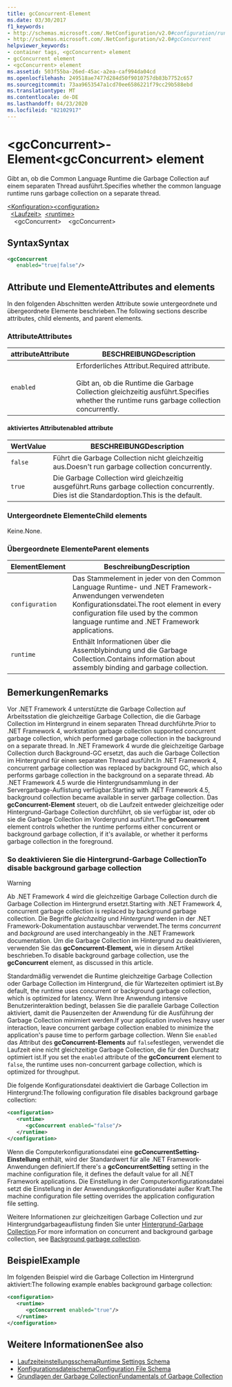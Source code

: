 ```yaml
---
title: gcConcurrent-Element
ms.date: 03/30/2017
f1_keywords:
- http://schemas.microsoft.com/.NetConfiguration/v2.0#configuration/runtime/gcConcurrent
- http://schemas.microsoft.com/.NetConfiguration/v2.0#gcConcurrent
helpviewer_keywords:
- container tags, <gcConcurrent> element
- gcConcurrent element
- <gcConcurrent> element
ms.assetid: 503f55ba-26ed-45ac-a2ea-caf994da04cd
ms.openlocfilehash: 249518ae7477d284d50f9010757db83b7752c657
ms.sourcegitcommit: 73aa9653547a1cd70ee6586221f79cc29b588ebd
ms.translationtype: MT
ms.contentlocale: de-DE
ms.lasthandoff: 04/23/2020
ms.locfileid: "82102917"
---
```

# <a name="gcconcurrent-element"></a><span data-ttu-id="89f43-102">\<gcConcurrent>-Element</span><span class="sxs-lookup"><span data-stu-id="89f43-102">\<gcConcurrent> element</span></span>

<span data-ttu-id="89f43-103">Gibt an, ob die Common Language Runtime die Garbage Collection auf einem separaten Thread ausführt.</span><span class="sxs-lookup"><span data-stu-id="89f43-103">Specifies whether the common language runtime runs garbage collection on a separate thread.</span></span>

<span data-ttu-id="89f43-104">[\<Konfiguration>](../configuration-element.md)</span><span class="sxs-lookup"><span data-stu-id="89f43-104">[\<configuration>](../configuration-element.md)</span></span>\
<span data-ttu-id="89f43-105">&nbsp;&nbsp;[\<Laufzeit>](runtime-element.md)</span><span class="sxs-lookup"><span data-stu-id="89f43-105">&nbsp;&nbsp;[\<runtime>](runtime-element.md)</span></span>\
<span data-ttu-id="89f43-106">&nbsp;&nbsp;&nbsp;&nbsp;\<gcConcurrent></span><span class="sxs-lookup"><span data-stu-id="89f43-106">&nbsp;&nbsp;&nbsp;&nbsp;\<gcConcurrent></span></span>

## <a name="syntax"></a><span data-ttu-id="89f43-107">Syntax</span><span class="sxs-lookup"><span data-stu-id="89f43-107">Syntax</span></span>

```xml
<gcConcurrent
   enabled="true|false"/>
```

## <a name="attributes-and-elements"></a><span data-ttu-id="89f43-108">Attribute und Elemente</span><span class="sxs-lookup"><span data-stu-id="89f43-108">Attributes and elements</span></span>

<span data-ttu-id="89f43-109">In den folgenden Abschnitten werden Attribute sowie untergeordnete und übergeordnete Elemente beschrieben.</span><span class="sxs-lookup"><span data-stu-id="89f43-109">The following sections describe attributes, child elements, and parent elements.</span></span>

### <a name="attributes"></a><span data-ttu-id="89f43-110">Attribute</span><span class="sxs-lookup"><span data-stu-id="89f43-110">Attributes</span></span>

|<span data-ttu-id="89f43-111">attribute</span><span class="sxs-lookup"><span data-stu-id="89f43-111">Attribute</span></span>|<span data-ttu-id="89f43-112">BESCHREIBUNG</span><span class="sxs-lookup"><span data-stu-id="89f43-112">Description</span></span>|
|---------------|-----------------|
|`enabled`|<span data-ttu-id="89f43-113">Erforderliches Attribut.</span><span class="sxs-lookup"><span data-stu-id="89f43-113">Required attribute.</span></span><br /><br /><span data-ttu-id="89f43-114">Gibt an, ob die Runtime die Garbage Collection gleichzeitig ausführt.</span><span class="sxs-lookup"><span data-stu-id="89f43-114">Specifies whether the runtime runs garbage collection concurrently.</span></span>|

#### <a name="enabled-attribute"></a><span data-ttu-id="89f43-115">aktiviertes Attribut</span><span class="sxs-lookup"><span data-stu-id="89f43-115">enabled attribute</span></span>

|<span data-ttu-id="89f43-116">Wert</span><span class="sxs-lookup"><span data-stu-id="89f43-116">Value</span></span>|<span data-ttu-id="89f43-117">BESCHREIBUNG</span><span class="sxs-lookup"><span data-stu-id="89f43-117">Description</span></span>|
|-----------|-----------------|
|`false`|<span data-ttu-id="89f43-118">Führt die Garbage Collection nicht gleichzeitig aus.</span><span class="sxs-lookup"><span data-stu-id="89f43-118">Doesn't run garbage collection concurrently.</span></span>|
|`true`|<span data-ttu-id="89f43-119">Die Garbage Collection wird gleichzeitig ausgeführt.</span><span class="sxs-lookup"><span data-stu-id="89f43-119">Runs garbage collection concurrently.</span></span> <span data-ttu-id="89f43-120">Dies ist die Standardoption.</span><span class="sxs-lookup"><span data-stu-id="89f43-120">This is the default.</span></span>|

### <a name="child-elements"></a><span data-ttu-id="89f43-121">Untergeordnete Elemente</span><span class="sxs-lookup"><span data-stu-id="89f43-121">Child elements</span></span>

<span data-ttu-id="89f43-122">Keine.</span><span class="sxs-lookup"><span data-stu-id="89f43-122">None.</span></span>

### <a name="parent-elements"></a><span data-ttu-id="89f43-123">Übergeordnete Elemente</span><span class="sxs-lookup"><span data-stu-id="89f43-123">Parent elements</span></span>

|<span data-ttu-id="89f43-124">Element</span><span class="sxs-lookup"><span data-stu-id="89f43-124">Element</span></span>|<span data-ttu-id="89f43-125">Beschreibung</span><span class="sxs-lookup"><span data-stu-id="89f43-125">Description</span></span>|
|-------------|-----------------|
|`configuration`|<span data-ttu-id="89f43-126">Das Stammelement in jeder von den Common Language Runtime- und .NET Framework-Anwendungen verwendeten Konfigurationsdatei.</span><span class="sxs-lookup"><span data-stu-id="89f43-126">The root element in every configuration file used by the common language runtime and .NET Framework applications.</span></span>|
|`runtime`|<span data-ttu-id="89f43-127">Enthält Informationen über die Assemblybindung und die Garbage Collection.</span><span class="sxs-lookup"><span data-stu-id="89f43-127">Contains information about assembly binding and garbage collection.</span></span>|

## <a name="remarks"></a><span data-ttu-id="89f43-128">Bemerkungen</span><span class="sxs-lookup"><span data-stu-id="89f43-128">Remarks</span></span>

<span data-ttu-id="89f43-129">Vor .NET Framework 4 unterstützte die Garbage Collection auf Arbeitsstation die gleichzeitige Garbage Collection, die die Garbage Collection im Hintergrund in einem separaten Thread durchführte.</span><span class="sxs-lookup"><span data-stu-id="89f43-129">Prior to .NET Framework 4, workstation garbage collection supported concurrent garbage collection, which performed garbage collection in the background on a separate thread.</span></span> <span data-ttu-id="89f43-130">In .NET Framework 4 wurde die gleichzeitige Garbage Collection durch Background-GC ersetzt, das auch die Garbage Collection im Hintergrund für einen separaten Thread ausführt.</span><span class="sxs-lookup"><span data-stu-id="89f43-130">In .NET Framework 4, concurrent garbage collection was replaced by background GC, which also performs garbage collection in the background on a separate thread.</span></span> <span data-ttu-id="89f43-131">Ab .NET Framework 4.5 wurde die Hintergrundsammlung in der Servergarbage-Auflistung verfügbar.</span><span class="sxs-lookup"><span data-stu-id="89f43-131">Starting with .NET Framework 4.5, background collection became available in server garbage collection.</span></span> <span data-ttu-id="89f43-132">Das **gcConcurrent-Element** steuert, ob die Laufzeit entweder gleichzeitige oder Hintergrund-Garbage Collection durchführt, ob sie verfügbar ist, oder ob sie die Garbage Collection im Vordergrund ausführt.</span><span class="sxs-lookup"><span data-stu-id="89f43-132">The **gcConcurrent** element controls whether the runtime performs either concurrent or background garbage collection, if it's available, or whether it performs garbage collection in the foreground.</span></span>

### <a name="to-disable-background-garbage-collection"></a><span data-ttu-id="89f43-133">So deaktivieren Sie die Hintergrund-Garbage Collection</span><span class="sxs-lookup"><span data-stu-id="89f43-133">To disable background garbage collection</span></span>

> [!WARNING]
> <span data-ttu-id="89f43-134">Ab .NET Framework 4 wird die gleichzeitige Garbage Collection durch die Garbage Collection im Hintergrund ersetzt.</span><span class="sxs-lookup"><span data-stu-id="89f43-134">Starting with .NET Framework 4, concurrent garbage collection is replaced by background garbage collection.</span></span> <span data-ttu-id="89f43-135">Die Begriffe *gleichzeitig* und *Hintergrund* werden in der .NET Framework-Dokumentation austauschbar verwendet.</span><span class="sxs-lookup"><span data-stu-id="89f43-135">The terms *concurrent* and *background* are used interchangeably in the .NET Framework documentation.</span></span> <span data-ttu-id="89f43-136">Um die Garbage Collection im Hintergrund zu deaktivieren, verwenden Sie das **gcConcurrent-Element,** wie in diesem Artikel beschrieben.</span><span class="sxs-lookup"><span data-stu-id="89f43-136">To disable background garbage collection, use the **gcConcurrent** element, as discussed in this article.</span></span>

<span data-ttu-id="89f43-137">Standardmäßig verwendet die Runtime gleichzeitige Garbage Collection oder Garbage Collection im Hintergrund, die für Wartezeiten optimiert ist.</span><span class="sxs-lookup"><span data-stu-id="89f43-137">By default, the runtime uses concurrent or background garbage collection, which is optimized for latency.</span></span> <span data-ttu-id="89f43-138">Wenn Ihre Anwendung intensive Benutzerinteraktion bedingt, belassen Sie die parallele Garbage Collection aktiviert, damit die Pausenzeiten der Anwendung für die Ausführung der Garbage Collection minimiert werden.</span><span class="sxs-lookup"><span data-stu-id="89f43-138">If your application involves heavy user interaction, leave concurrent garbage collection enabled to minimize the application's pause time to perform garbage collection.</span></span> <span data-ttu-id="89f43-139">Wenn Sie `enabled` das Attribut des **gcConcurrent-Elements** auf `false`festlegen, verwendet die Laufzeit eine nicht gleichzeitige Garbage Collection, die für den Durchsatz optimiert ist.</span><span class="sxs-lookup"><span data-stu-id="89f43-139">If you set the `enabled` attribute of the **gcConcurrent** element to `false`, the runtime uses non-concurrent garbage collection, which is optimized for throughput.</span></span>

<span data-ttu-id="89f43-140">Die folgende Konfigurationsdatei deaktiviert die Garbage Collection im Hintergrund:</span><span class="sxs-lookup"><span data-stu-id="89f43-140">The following configuration file disables background garbage collection:</span></span>

```xml
<configuration>
   <runtime>
      <gcConcurrent enabled="false"/>
   </runtime>
</configuration>
```

<span data-ttu-id="89f43-141">Wenn die Computerkonfigurationsdatei eine **gcConcurrentSetting-Einstellung** enthält, wird der Standardwert für alle .NET Framework-Anwendungen definiert.</span><span class="sxs-lookup"><span data-stu-id="89f43-141">If there's a **gcConcurrentSetting** setting in the machine configuration file, it defines the default value for all .NET Framework applications.</span></span> <span data-ttu-id="89f43-142">Die Einstellung in der Computerkonfigurationsdatei setzt die Einstellung in der Anwendungskonfigurationsdatei außer Kraft.</span><span class="sxs-lookup"><span data-stu-id="89f43-142">The machine configuration file setting overrides the application configuration file setting.</span></span>

<span data-ttu-id="89f43-143">Weitere Informationen zur gleichzeitigen Garbage Collection und zur Hintergrundgarbageauflistung finden Sie unter [Hintergrund-Garbage Collection](../../../../standard/garbage-collection/background-gc.md).</span><span class="sxs-lookup"><span data-stu-id="89f43-143">For more information on concurrent and background garbage collection, see [Background garbage collection](../../../../standard/garbage-collection/background-gc.md).</span></span>

## <a name="example"></a><span data-ttu-id="89f43-144">Beispiel</span><span class="sxs-lookup"><span data-stu-id="89f43-144">Example</span></span>

<span data-ttu-id="89f43-145">Im folgenden Beispiel wird die Garbage Collection im Hintergrund aktiviert:</span><span class="sxs-lookup"><span data-stu-id="89f43-145">The following example enables background garbage collection:</span></span>

```xml
<configuration>
   <runtime>
      <gcConcurrent enabled="true"/>
   </runtime>
</configuration>
```

## <a name="see-also"></a><span data-ttu-id="89f43-146">Weitere Informationen</span><span class="sxs-lookup"><span data-stu-id="89f43-146">See also</span></span>

- [<span data-ttu-id="89f43-147">Laufzeiteinstellungsschema</span><span class="sxs-lookup"><span data-stu-id="89f43-147">Runtime Settings Schema</span></span>](index.md)
- [<span data-ttu-id="89f43-148">Konfigurationsdateischema</span><span class="sxs-lookup"><span data-stu-id="89f43-148">Configuration File Schema</span></span>](../index.md)
- [<span data-ttu-id="89f43-149">Grundlagen der Garbage Collection</span><span class="sxs-lookup"><span data-stu-id="89f43-149">Fundamentals of Garbage Collection</span></span>](../../../../standard/garbage-collection/fundamentals.md)
